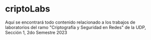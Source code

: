 # criptoLabs
Aquí se encontrará todo contenido relacionado a los trabajos de laboratorios del ramo "Criptografía y Seguridad en Redes" de la UDP, Sección 1, 2do Semestre 2023
